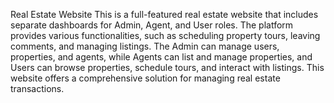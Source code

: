 Real Estate Website
This is a full-featured real estate website that includes separate dashboards for Admin, Agent, and User roles. The platform provides various functionalities, such as scheduling property tours, leaving comments, and managing listings. The Admin can manage users, properties, and agents, while Agents can list and manage properties, and Users can browse properties, schedule tours, and interact with listings. This website offers a comprehensive solution for managing real estate transactions.
